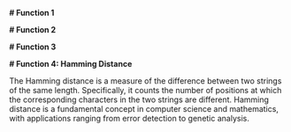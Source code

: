 **# Function 1**

**# Function 2**

**# Function 3**

**# Function 4: Hamming Distance**

The Hamming distance is a measure of the difference between two strings of the same length. Specifically, it counts the number of positions at which the corresponding characters in the two strings are different.
Hamming distance is a fundamental concept in computer science and mathematics, with applications ranging from error detection to genetic analysis.
